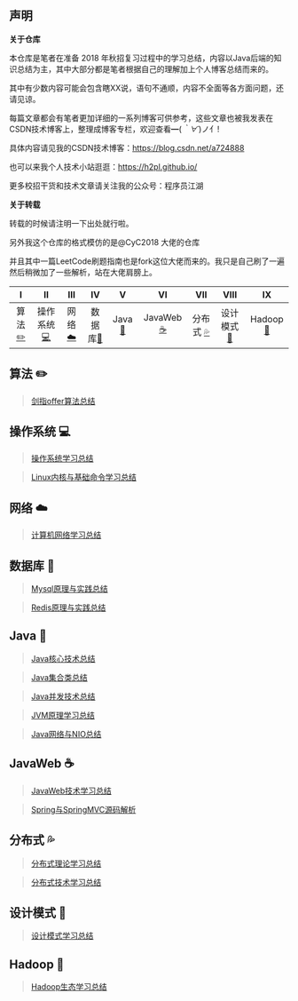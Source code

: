 ## 声明

**关于仓库**

本仓库是笔者在准备 2018 年秋招复习过程中的学习总结，内容以Java后端的知识总结为主，其中大部分都是笔者根据自己的理解加上个人博客总结而来的。

其中有少数内容可能会包含瞎XX说，语句不通顺，内容不全面等各方面问题，还请见谅。

每篇文章都会有笔者更加详细的一系列博客可供参考，这些文章也被我发表在CSDN技术博客上，整理成博客专栏，欢迎查看━(*｀∀´*)ノ亻!

具体内容请见我的CSDN技术博客：https://blog.csdn.net/a724888

也可以来我个人技术小站逛逛：https://h2pl.github.io/

更多校招干货和技术文章请关注我的公众号：程序员江湖

**关于转载**

转载的时候请注明一下出处就行啦。

另外我这个仓库的格式模仿的是@CyC2018 大佬的仓库

并且其中一篇LeetCode刷题指南也是fork这位大佬而来的。我只是自己刷了一遍然后稍微加了一些解析，站在大佬肩膀上。


| Ⅰ | Ⅱ | Ⅲ | Ⅳ | Ⅴ | Ⅵ | Ⅶ | Ⅷ | Ⅸ |
| :------: | :---------: | :-------: | :---------: | :---: | :---------:| :---------: | :---------: | :---------:|
| 算法[:pencil2:](#算法-pencil2) | 操作系统[:computer:](#操作系统-computer)|网络[:cloud:](#网络-cloud) | 数据库[:floppy_disk:](#数据库-floppy_disk)| Java[:couple:](#Java-couple) |JavaWeb [:coffee:](#JavaWeb-coffee)| 分布式 [:sweat_drops:](#分布式-sweat_drops)| 设计模式[:hammer:](#设计模式-hammer)| Hadoop[:speak_no_evil:](#Hadoop-speak_no_evil)|

## 算法 :pencil2:

> [剑指offer算法总结](https://github.com/h2pl/Java-Tutorial/blob/master/md/%E5%89%91%E6%8C%87offer.md)

## 操作系统 :computer:

> [操作系统学习总结](https://github.com/h2pl/Java-Tutorial/blob/master/md/%E6%93%8D%E4%BD%9C%E7%B3%BB%E7%BB%9F%E5%AD%A6%E4%B9%A0%E6%80%BB%E7%BB%93.md)

> [Linux内核与基础命令学习总结](https://github.com/h2pl/Java-Tutorial/blob/master/md/Linux%E5%86%85%E6%A0%B8%E4%B8%8E%E5%9F%BA%E7%A1%80%E5%91%BD%E4%BB%A4%E5%AD%A6%E4%B9%A0%E6%80%BB%E7%BB%93.md)

## 网络 :cloud:

> [计算机网络学习总结](https://github.com/h2pl/Java-Tutorial/blob/master/md/%E8%AE%A1%E7%AE%97%E6%9C%BA%E7%BD%91%E7%BB%9C%E5%AD%A6%E4%B9%A0%E6%80%BB%E7%BB%93.md)

## 数据库 :floppy_disk:

> [Mysql原理与实践总结](https://github.com/h2pl/Java-Tutorial/blob/master/md/Mysql%E5%8E%9F%E7%90%86%E4%B8%8E%E5%AE%9E%E8%B7%B5%E6%80%BB%E7%BB%93.md)

> [Redis原理与实践总结](https://github.com/h2pl/Java-Tutorial/blob/master/md/Redis%E5%8E%9F%E7%90%86%E4%B8%8E%E5%AE%9E%E8%B7%B5%E6%80%BB%E7%BB%93.md)

## Java :couple:

> [Java核心技术总结](https://github.com/h2pl/Java-Tutorial/blob/master/md/Java%E6%A0%B8%E5%BF%83%E6%8A%80%E6%9C%AF%E6%80%BB%E7%BB%93.md)

> [Java集合类总结](https://github.com/h2pl/Java-Tutorial/blob/master/md/Java%E9%9B%86%E5%90%88%E7%B1%BB%E6%80%BB%E7%BB%93.md)

> [Java并发技术总结](https://github.com/h2pl/Java-Tutorial/blob/master/md/Java%E5%B9%B6%E5%8F%91%E6%80%BB%E7%BB%93.md)

> [JVM原理学习总结](https://github.com/h2pl/Java-Tutorial/blob/master/md/JVM%E6%80%BB%E7%BB%93.md)

> [Java网络与NIO总结](https://github.com/h2pl/Java-Tutorial/blob/master/md/Java%E7%BD%91%E7%BB%9C%E4%B8%8ENIO%E6%80%BB%E7%BB%93.md)

## JavaWeb :coffee: 

> [JavaWeb技术学习总结](https://github.com/h2pl/Java-Tutorial/blob/master/md/JavaWeb%E6%8A%80%E6%9C%AF%E6%80%BB%E7%BB%93.md)

> [Spring与SpringMVC源码解析](https://github.com/h2pl/Java-Tutorial/blob/master/md/Spring%E4%B8%8ESpringMVC%E6%BA%90%E7%A0%81%E8%A7%A3%E6%9E%90%E6%80%BB%E7%BB%93.md)

## 分布式 :sweat_drops:

> [分布式理论学习总结](https://github.com/h2pl/Java-Tutorial/blob/master/md/%E5%88%86%E5%B8%83%E5%BC%8F%E7%90%86%E8%AE%BA%E6%80%BB%E7%BB%93.md)

> [分布式技术学习总结](https://github.com/h2pl/Java-Tutorial/blob/master/md/%E5%88%86%E5%B8%83%E5%BC%8F%E6%8A%80%E6%9C%AF%E5%AE%9E%E8%B7%B5%E6%80%BB%E7%BB%93.md)

## 设计模式 :hammer:
> [设计模式学习总结](https://github.com/h2pl/Java-Tutorial/blob/master/md/%E8%AE%BE%E8%AE%A1%E6%A8%A1%E5%BC%8F%E5%AD%A6%E4%B9%A0%E6%80%BB%E7%BB%93.md)

## Hadoop :speak_no_evil:

> [Hadoop生态学习总结](https://github.com/h2pl/Java-Tutorial/blob/master/md/Hadoop%E7%94%9F%E6%80%81%E6%80%BB%E7%BB%93.md)

</br>




